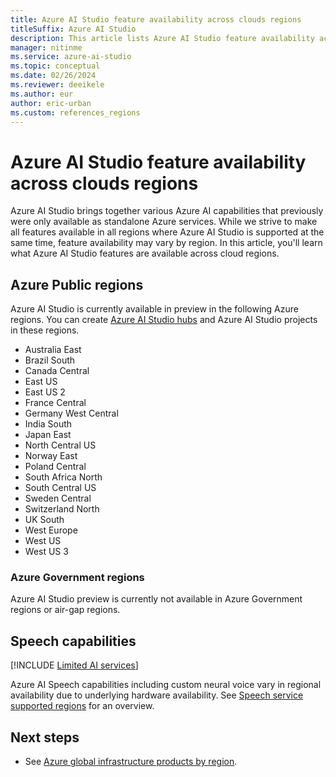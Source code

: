 ```yaml
---
title: Azure AI Studio feature availability across clouds regions
titleSuffix: Azure AI Studio
description: This article lists Azure AI Studio feature availability across clouds regions.
manager: nitinme
ms.service: azure-ai-studio
ms.topic: conceptual
ms.date: 02/26/2024
ms.reviewer: deeikele
ms.author: eur
author: eric-urban
ms.custom: references_regions
---
```


# Azure AI Studio feature availability across clouds regions

Azure AI Studio brings together various Azure AI capabilities that previously were only available as standalone Azure services. While we strive to make all features available in all regions where Azure AI Studio is supported at the same time, feature availability may vary by region. In this article, you'll learn what Azure AI Studio features are available across cloud regions.  

## Azure Public regions

Azure AI Studio is currently available in preview in the following Azure regions. You can create [Azure AI Studio hubs](../how-to/create-azure-ai-resource.md) and Azure AI Studio projects in these regions.

- Australia East
- Brazil South
- Canada Central
- East US
- East US 2
- France Central
- Germany West Central
- India South
- Japan East
- North Central US
- Norway East
- Poland Central
- South Africa North
- South Central US
- Sweden Central
- Switzerland North
- UK South
- West Europe
- West US
- West US 3

### Azure Government regions

Azure AI Studio preview is currently not available in Azure Government regions or air-gap regions.

## Speech capabilities

[!INCLUDE [Limited AI services](../includes/limited-ai-services.md)]

Azure AI Speech capabilities including custom neural voice vary in regional availability due to underlying hardware availability. See [Speech service supported regions](../../ai-services/speech-service/regions.md) for an overview.

## Next steps

- See [Azure global infrastructure products by region](https://azure.microsoft.com/global-infrastructure/services/).
